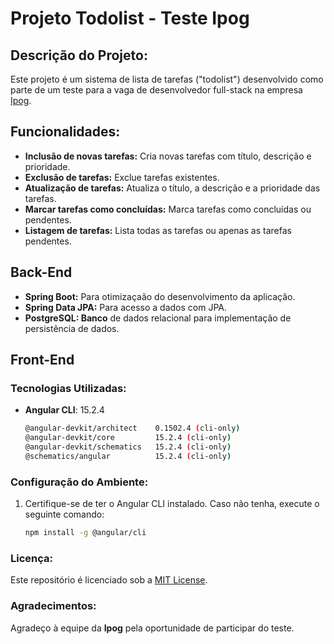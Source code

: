 # Projeto Todolist - Teste Ipog

## Descrição do Projeto:
Este projeto é um sistema de lista de tarefas ("todolist") desenvolvido como parte de um teste para a vaga de desenvolvedor full-stack na empresa [Ipog](https://ipog.edu.br/).

## Funcionalidades:

- **Inclusão de novas tarefas:** Cria novas tarefas com título, descrição e prioridade.
- **Exclusão de tarefas:** Exclue tarefas existentes.
- **Atualização de tarefas:** Atualiza o título, a descrição e a prioridade das tarefas.
- **Marcar tarefas como concluídas:** Marca tarefas como concluídas ou pendentes.
- **Listagem de tarefas:** Lista todas as tarefas ou apenas as tarefas pendentes.

## Back-End

- **Spring Boot:** Para otimizaçaão do desenvolvimento da aplicação.
- **Spring Data JPA:** Para acesso a dados com JPA.
- **PostgreSQL: Banco** de dados relacional para implementação de persistência de dados.



## Front-End

### Tecnologias Utilizadas:

- **Angular CLI**: 15.2.4

  ```bash
  @angular-devkit/architect    0.1502.4 (cli-only)
  @angular-devkit/core         15.2.4 (cli-only)
  @angular-devkit/schematics   15.2.4 (cli-only)
  @schematics/angular          15.2.4 (cli-only)

### Configuração do Ambiente:
1. Certifique-se de ter o Angular CLI instalado. Caso não tenha, execute o seguinte comando:
   ```bash
   npm install -g @angular/cli

### Licença:
Este repositório é licenciado sob a [MIT License](LICENSE).

### Agradecimentos:

Agradeço à equipe da **Ipog** pela oportunidade de participar do teste.

